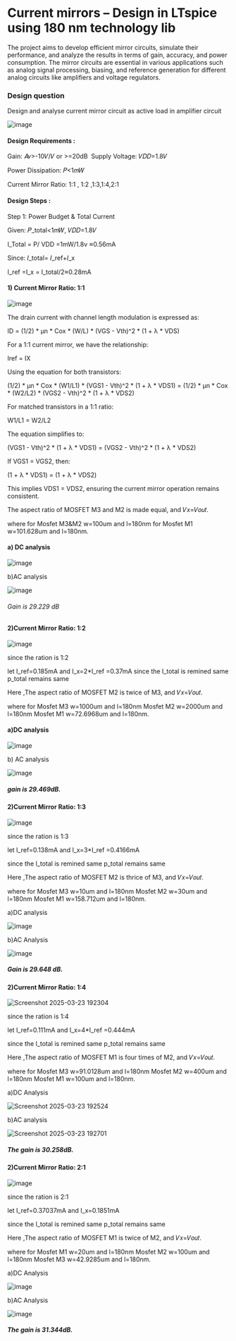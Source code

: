 
# Current mirrors – Design in LTspice using 180 nm technology lib

 The project aims to develop efficient mirror circuits, simulate their performance, and analyze the results in terms of gain, accuracy, and power consumption. The mirror circuits are essential in various applications such as analog signal processing, biasing, and reference generation for different analog circuits like amplifiers and voltage regulators.

 ### Design question
 Design and analyse current mirror circuit as active load in amplifier circuit

 ![image](https://github.com/user-attachments/assets/e2d73e61-9f25-4349-953c-d155459e57b7)

 
#### Design Requirements :

Gain: 𝐴𝑣>-10𝑉/𝑉 or >=20dB
​
Supply Voltage: 𝑉𝐷𝐷=1.8𝑉

Power Dissipation: 𝑃<1𝑚𝑊

Current Mirror Ratio: 1:1 , 1:2 ,1:3,1:4,2:1

#### Design Steps :

Step 1: Power Budget & Total Current

Given: 𝑃_total<1𝑚𝑊,  𝑉𝐷𝐷=1.8𝑉

I_Total = P/ VDD =1mW/1.8v ≈0.56mA

Since: 𝐼_total= 𝐼_ref+𝐼_x

I_ref =I_x = I_total/2≈0.28mA 



#### 1) Current Mirror Ratio: 1:1

![image](https://github.com/user-attachments/assets/c79aab91-e055-40a0-ad5a-1d7a1451f223)



The drain current with channel length modulation is expressed as:

ID = (1/2) * μn * Cox * (W/L) * (VGS - Vth)^2 * (1 + λ * VDS)

For a 1:1 current mirror, we have the relationship:

Iref = IX

Using the equation for both transistors:

(1/2) * μn * Cox * (W1/L1) * (VGS1 - Vth)^2 * (1 + λ * VDS1) = (1/2) * μn * Cox * (W2/L2) * (VGS2 - Vth)^2 * (1 + λ * VDS2)

For matched transistors in a 1:1 ratio:

W1/L1 = W2/L2

The equation simplifies to:

(VGS1 - Vth)^2 * (1 + λ * VDS1) = (VGS2 - Vth)^2 * (1 + λ * VDS2)

If VGS1 = VGS2, then:

(1 + λ * VDS1) = (1 + λ * VDS2)

This implies VDS1 = VDS2, ensuring the current mirror operation remains consistent.

The aspect ratio of MOSFET M3 and M2 is made equal, and 𝑉𝑥=𝑉𝑜𝑢𝑡. 

where for Mosfet M3&M2 w=100um and l=180nm
 for Mosfet M1 w=101.628um and l=180nm.

 #### a) DC analysis

 ![image](https://github.com/user-attachments/assets/b32945c8-d131-4ddd-b039-e9958d88d201)

 b)AC analysis
 
 ![image](https://github.com/user-attachments/assets/03e279a0-5c05-4015-8546-dcc5536321a4)
 
###### Gain is 29.229 dB



#### 2)Current Mirror Ratio: 1:2

![image](https://github.com/user-attachments/assets/d8b78a27-0af7-4581-9117-ad407c3378f0)

since the ration is 1:2 

let I_ref=0.185mA and I_x=2*I_ref =0.37mA 
since the I_total is remined same p_total remains same

Here ,The aspect ratio of MOSFET M2 is twice of M3, and 𝑉𝑥=𝑉𝑜𝑢𝑡. 

where for Mosfet M3  w=1000um and l=180nm
 Mosfet M2  w=2000um and l=180nm
 Mosfet M1 w=72.6968um and l=180nm.


#### a)DC analysis

![image](https://github.com/user-attachments/assets/ec7c5bbc-c5fe-4390-ace8-8edb2b88bc86)

b) AC analysis

![image](https://github.com/user-attachments/assets/5bef8a38-1091-4a86-ac47-26c68f25ec38)

##### gain is 29.469dB.

#### 2)Current Mirror Ratio: 1:3

![image](https://github.com/user-attachments/assets/368bb5cb-3322-46a2-836f-5331fcd0af71)


since the ration is 1:3

let I_ref=0.138mA and I_x=3*I_ref =0.4166mA 

since the I_total is remined same p_total remains same

Here ,The aspect ratio of MOSFET M2 is thrice of M3, and 𝑉𝑥=𝑉𝑜𝑢𝑡. 

where for Mosfet M3  w=10um and l=180nm
 Mosfet M2  w=30um and l=180nm
 Mosfet M1 w=158.712um and l=180nm.

 a)DC analysis
 
 ![image](https://github.com/user-attachments/assets/9582d59a-64b7-44ac-8f29-cdb5c7ef59fe)
 
b)AC Analysis

![image](https://github.com/user-attachments/assets/602c17c2-0e9e-49e5-903a-ee58b140802a)

 ##### Gain is 29.648 dB.


#### 2)Current Mirror Ratio: 1:4

![Screenshot 2025-03-23 192304](https://github.com/user-attachments/assets/db4ba3fd-d48a-4960-bf43-89ab1f47cb20)


since the ration is 1:4

let I_ref=0.111mA and I_x=4*I_ref =0.444mA 

since the I_total is remined same p_total remains same

Here ,The aspect ratio of MOSFET M1 is four times of M2, and 𝑉𝑥=𝑉𝑜𝑢𝑡. 

where for Mosfet M3  w=91.0128um and l=180nm
 Mosfet M2  w=400um and l=180nm
 Mosfet M1 w=100um and l=180nm.

 a)DC Analysis

 ![Screenshot 2025-03-23 192524](https://github.com/user-attachments/assets/403ae4ad-0a74-4ee8-85a4-346d175f6203)

b)AC analysis

![Screenshot 2025-03-23 192701](https://github.com/user-attachments/assets/f1f7fbe7-378f-4672-82aa-0b8fe7f01b42)

##### The gain is 30.258dB.


#### 2)Current Mirror Ratio: 2:1

![image](https://github.com/user-attachments/assets/2ae6c8f3-0468-4fb0-ab77-db5f40307081)


since the ration is 2:1

let I_ref=0.37037mA and I_x=0.1851mA 

since the I_total is remined same p_total remains same

Here ,The aspect ratio of MOSFET M1 is twice of M2, and 𝑉𝑥=𝑉𝑜𝑢𝑡. 

where for Mosfet M1  w=20um and l=180nm
 Mosfet M2  w=100um and l=180nm
 Mosfet M3 w=42.9285um and l=180nm.

 a)DC Analysis
 
 ![image](https://github.com/user-attachments/assets/ed324fb9-c770-41dd-927f-a278694eb6f5)

b)AC Analysis

![image](https://github.com/user-attachments/assets/f0d98ccf-994d-4840-877a-921fcd41d227)
##### The gain is 31.344dB.


